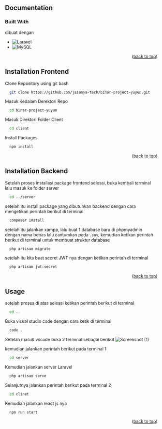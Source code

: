 <div id="top"></div>
<!--
*** Thanks for checking out the Best-README-Template. If you have a suggestion
*** that would make this better, please fork the repo and create a pull request
*** or simply open an issue with the tag "enhancement".
*** Don't forget to give the project a star!
*** Thanks again! Now go create something AMAZING! :D
-->



<!-- PROJECT SHIELDS -->
<!--
*** I'm using markdown "reference style" links for readability.
*** Reference links are enclosed in brackets [ ] instead of parentheses ( ).
*** See the bottom of this document for the declaration of the reference variables
*** for contributors-url, forks-url, etc. This is an optional, concise syntax you may use.
*** https://www.markdownguide.org/basic-syntax/#reference-style-links
-->




<!-- ABOUT THE PROJECT -->
## Documentation

### Built With

dibuat dengan 

* ![Laravel](https://img.shields.io/badge/laravel-%23FF2D20.svg?style=for-the-badge&logo=laravel&logoColor=white)
* ![MySQL](https://img.shields.io/badge/mysql-%2300f.svg?style=for-the-badge&logo=mysql&logoColor=white)

<p align="right">(<a href="#top">back to top</a>)</p>


## Installation Frontend

Clone Repository using git bash

```bash
  git clone https://github.com/jasanya-tech/binar-project-yuyun.git
```

Masuk Kedalam Derektori Repo
```bash
  cd binar-project-yuyun
```

Masuk Direktori Folder Client
```bash
  cd client
```

Install Packages
```bash
  npm install
```

<p align="right">(<a href="#top">back to top</a>)</p>

## Installation Backend
Setelah proses installasi package frontend selesai, buka kembali terminal lalu masuk ke folder server
```bash
  cd ../server
```

setelah itu install package yang dibutuhkan backend dengan cara mengetikan perintah berikut di terminal
```bash
  composer install
```

setelah itu jalankan xampp, lalu buat 1 database baru di phpmyadmin dengan nama bebas lalu cantumkan pada `.env`, kemudian ketikan perintah berikut di terminal untuk membuat struktur database
```bash
  php artisan migrate
```

setelah itu kita buat secret JWT nya dengan ketikan perintah di terminal
```bash
  php artisan jwt:secret
```

<p align="right">(<a href="#top">back to top</a>)</p>

<!-- USAGE -->
## Usage

setelah proses di atas selesai ketikan perintah berikut di terminal
```bash
  cd ..
```

Buka visual studio code dengan cara ketik di terminal
```bash
  code .
```

Setelah masuk vscode buka 2 terminal sebagai berikut
![Screenshot (1)](https://user-images.githubusercontent.com/79908759/236600289-920950ed-07af-4683-b0fb-320ed742cefa.png)

kemudian jalankan perintah berikut pada terminal 1
```bash
  cd server
```
Kemudian jalankan server Laravel
```bash
  php artisan serve
```

Selanjutnya jalankan perintah berikut pada terminal 2
```bash
  cd clinet
```
Kemudian jalankan react js nya
```bash
  npm run start
```

<p align="right">(<a href="#top">back to top</a>)</p>

